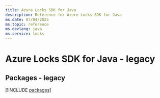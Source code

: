 ```yaml
---
title: Azure Locks SDK for Java
description: Reference for Azure Locks SDK for Java
ms.date: 07/04/2025
ms.topic: reference
ms.devlang: java
ms.service: locks
---
```

# Azure Locks SDK for Java - legacy
## Packages - legacy
[!INCLUDE [packages](locks-index.md)]